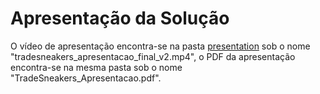 # Apresentação da Solução

O vídeo de apresentação encontra-se na pasta [presentation](https://github.com/ICEI-PUC-Minas-PMV-ADS/pmv-ads-2022-2-e3-proj-mov-t1-time2_tradesneakers/tree/main/presentation) sob o nome "tradesneakers_apresentacao_final_v2.mp4", o PDF da apresentação encontra-se na mesma pasta sob o nome "TradeSneakers_Apresentacao.pdf".
